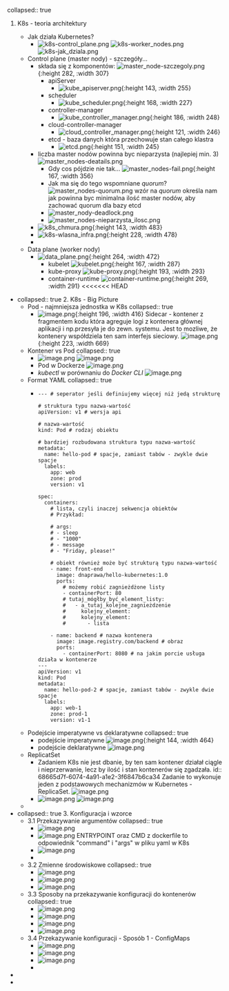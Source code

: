 collapsed:: true
1. K8s - teoria architektury

	- Jak działa Kubernetes?
		- ![k8s-control_plane.png](../assets/k8s-control_plane_1750927149036_0.png)
		  ![k8s-worker_nodes.png](../assets/k8s-worker_nodes_1750927297425_0.png) 
		  ![k8s-jak_dziala.png](../assets/k8s-jak_dziala_1750927667424_0.png)
	- Control plane (master nody) - szczegóły...
		- składa się z komponentów:
		  ![master_node-szczegoly.png](../assets/master_node-szczegoly_1750930344912_0.png){:height 282, :width 307}
			- apiServer
				- ![kube_apiserver.png](../assets/kube_apiserver_1750930464658_0.png){:height 143, :width 255}
			- scheduler
				- ![kube_scheduler.png](../assets/kube_scheduler_1750930965541_0.png){:height 168, :width 227}
			- controller-manager
				- ![kube_controller_manager.png](../assets/kube_controller_manager_1750930684749_0.png){:height 186, :width 248}
			- cloud-controller-manager
				- ![cloud_controller_manager.png](../assets/cloud_controller_manager_1750930825065_0.png){:height 121, :width 246}
			- etcd - baza danych która przechowuje stan całego klastra
				- ![etcd.png](../assets/etcd_1750930566160_0.png){:height 151, :width 245}
		- liczba master nodów powinna byc nieparzysta (najlepiej min. 3)
		  ![master_nodes-deatails.png](../assets/master_nodes-deatails_1750928647959_0.png)
			- Gdy cos pójdzie nie tak...
			  ![master_nodes-fail.png](../assets/master_nodes-fail_1750928785122_0.png){:height 167, :width 356}
			- Jak ma się do tego wspomniane *quorum*?
			  ![master_nodes-quorum.png](../assets/master_nodes-quorum_1750929002906_0.png)
			  wzór na *quorum* określa nam jak powinna byc minimalna ilość master nodów, aby zachować quorum dla bazy etcd
			- ![master_nody-deadlock.png](../assets/master_nody-deadlock_1750929371984_0.png)
			- ![master_nodes-nieparzysta_ilosc.png](../assets/master_nodes-nieparzysta_ilosc_1750929561732_0.png)
		- ![k8s_chmura.png](../assets/k8s_chmura_1750929794548_0.png){:height 143, :width 483}
		- ![k8s-wlasna_infra.png](../assets/k8s-wlasna_infra_1750929920301_0.png){:height 228, :width 478}
		-
	- Data plane (worker nody)
		- ![data_plane.png](../assets/data_plane_1750932147076_0.png){:height 264, :width 472}
			- kubelet
			  ![kubelet.png](../assets/kubelet_1750932550665_0.png){:height 167, :width 287}
			- kube-proxy
			  ![kube-proxy.png](../assets/kube-proxy_1750932638779_0.png){:height 193, :width 293}
			- container-runtime
			  ![container-runtime.png](../assets/container-runtime_1750932864812_0.png){:height 269, :width 291}
			  <<<<<<< HEAD
- collapsed:: true
  2. K8s - Big Picture
	- Pod - najmniejsza jednostka w K8s
	  collapsed:: true
		- ![image.png](../assets/image_1751532797528_0.png){:height 196, :width 416}
		  Sidecar - kontener z fragmentem kodu która agreguje logi z kontenera głównej aplikacji i np.przesyła je do zewn. systemu. Jest to mozliwe, że kontenery współdziela ten sam interfejs sieciowy.
		  ![image.png](../assets/image_1751533259429_0.png){:height 223, :width 669}
	- Kontener vs Pod
	  collapsed:: true
		- ![image.png](../assets/image_1751534866996_0.png)
		  ![image.png](../assets/image_1751534976175_0.png)
		- Pod w Dockerze
		  ![image.png](../assets/image_1751535242810_0.png)
		- *kubectl* w porównaniu do *Docker CLI*
		  ![image.png](../assets/image_1751535649122_0.png)
	- Format YAML
	  collapsed:: true
		- ```
		  --- # seperator jeśli definiujemy więcej niż jedą strukturę
		  
		  # struktura typu nazwa-wartość
		  apiVersion: v1 # wersja api
		  
		  # nazwa-wartość
		  kind: Pod # rodzaj obiektu
		  
		  # bardziej rozbudowana struktura typu nazwa-wartość
		  metadata:
		    name: hello-pod # spacje, zamiast tabów - zwykle dwie spacje
		    labels:
		      app: web
		      zone: prod
		      version: v1
		  
		  spec:
		    containers:
		      # lista, czyli inaczej sekwencja obiektów
		      # Przykład: 
		  
		      # args:
		      # - sleep
		      # - "1000"
		      # - message
		      # - "Friday, please!"
		  
		      # obiekt również może być strukturą typu nazwa-wartość
		      - name: front-end
		        image: dnaprawa/hello-kubernetes:1.0
		        ports:
		          # możemy robić zagnieżdżone listy
		          - containerPort: 80
		          # tutaj_mógłby_być_element_listy:
		          #   - a_tutaj_kolejne_zagnieżdzenie
		          #     kolejny_element:
		          #     kolejny_element:
		          #       - lista
		  
		      - name: backend # nazwa kontenera
		        image: image.registry.com/backend # obraz
		        ports: 
		          - containerPort: 8080 # na jakim porcie usługa działa w kontenerze
		  ---
		  apiVersion: v1
		  kind: Pod
		  metadata:
		    name: hello-pod-2 # spacje, zamiast tabów - zwykle dwie spacje
		    labels:
		      app: web-1
		      zone: prod-1
		      version: v1-1
		  ```
	- Podejście imperatywne vs deklaratywne
	  collapsed:: true
		- podejście imperatywne
		  ![image.png](../assets/image_1751537943064_0.png){:height 144, :width 464}
		- podejście deklaratywne
		  ![image.png](../assets/image_1751538059457_0.png)
	- ReplicatSet
		- Zadaniem K8s nie jest dbanie, by ten sam kontener działał ciągle i nieprzerwanie, lecz by ilość i stan kontenerów się zgadzała.
		  id:: 68665d7f-6074-4a91-a1e2-3f6847b6ca34
		  Zadanie to wykonuje jeden z podstawowych mechanizmów w Kubernetes - ReplicaSet.
		  ![image.png](../assets/image_1751539325056_0.png)
		- ![image.png](../assets/image_1751539668636_0.png)
		  ![image.png](../assets/image_1751539764223_0.png)
	-
- collapsed:: true
  3. Konfiguracja i wzorce
	- 3.1 Przekazywanie argumentów
	  collapsed:: true
		- ![image.png](../assets/image_1756125172754_0.png)
		- ![image.png](../assets/image_1756125238463_0.png)
		  ENTRYPOINT oraz CMD z dockerfile to odpowiednik "command" i "args" w pliku yaml w K8s
		- ![image.png](../assets/image_1756125413994_0.png)
		-
	- 3.2 Zmienne środowiskowe
	  collapsed:: true
		- ![image.png](../assets/image_1756125849255_0.png)
		- ![image.png](../assets/image_1756125926880_0.png)
		- ![image.png](../assets/image_1756126028046_0.png)
	- 3.3 Sposoby na przekazywanie konfiguracji do kontenerów
	  collapsed:: true
		- ![image.png](../assets/image_1756193031415_0.png)
		- ![image.png](../assets/image_1756193184773_0.png)
		- ![image.png](../assets/image_1756193460079_0.png)
		- ![image.png](../assets/image_1756193562597_0.png)
	- 3.4 Przekazywanie konfiguracji - Sposób 1 - ConfigMaps
		- ![image.png](../assets/image_1756193979665_0.png)
		- ![image.png](../assets/image_1756194093331_0.png)
		- ![image.png](../assets/image_1756194142527_0.png)
		-
-
-